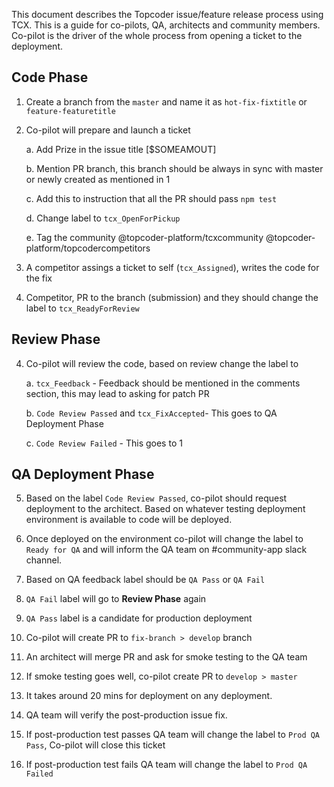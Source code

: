 
This document describes the Topcoder issue/feature release process using TCX. This is a guide for co-pilots, QA, architects and community members. Co-pilot is the driver of the whole process from opening a ticket to the deployment.

## Code Phase

1. Create a branch from the `master` and name it as `hot-fix-fixtitle` or `feature-featuretitle`
2. Co-pilot will prepare and launch a ticket    

    a.  Add Prize in the issue title [$SOMEAMOUT]
    
    b.  Mention PR branch, this branch should be always in sync with master or newly created as mentioned in 1
    
    c. Add this to instruction that all the PR should pass `npm test`
    
    d.  Change label to `tcx_OpenForPickup`
    
    e. Tag the community @topcoder-platform/tcxcommunity @topcoder-platform/topcodercompetitors     
3. A competitor assings a ticket to self (`tcx_Assigned`), writes the code for the fix
4. Competitor, PR to the branch (submission) and they should change the label to `tcx_ReadyForReview`

## Review Phase

 4. Co-pilot will review the code, based on review change the label to
 
     a. `tcx_Feedback` - Feedback should be mentioned in the comments section, this may lead to asking for patch PR
     
     b. `Code Review Passed` and `tcx_FixAccepted`- This goes to QA Deployment Phase
     
     c. `Code Review Failed` - This goes to 1
    
## QA Deployment Phase
    
5. Based on the label `Code Review Passed`, co-pilot should request deployment to the architect. Based on whatever testing deployment environment is available to code will be deployed.  

6. Once deployed on the environment co-pilot will change the label to `Ready for QA` and will inform the QA team on #community-app slack channel.

7. Based on QA feedback label should be `QA Pass` or `QA Fail`

8. `QA Fail` label will go to **Review Phase** again

9. `QA Pass` label is a candidate for production deployment 

10. Co-pilot will create PR to `fix-branch > develop` branch

11. An architect will merge PR and ask for smoke testing to the QA team 

12. If smoke testing goes well, co-pilot create PR to `develop > master` 

13. It takes around 20 mins for deployment on any deployment.

14. QA team will verify the post-production issue fix.

15. If post-production test passes QA team will change the label to `Prod QA Pass`, Co-pilot will close this ticket

17. If post-production test fails QA team will change the label to `Prod QA Failed`

